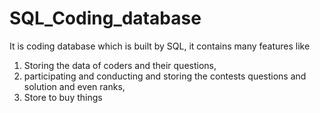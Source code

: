 # SQL_Coding_database
It is coding database which is built by SQL, 
it contains many features like 
1. Storing the data of coders and their questions, 
2.  participating and conducting and storing the contests questions and solution and even ranks,
3. Store to buy things 
